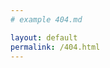 ```yaml
---
# example 404.md

layout: default
permalink: /404.html
---
```


<script language="JavaScript"> 
    window.location="/";
</script>